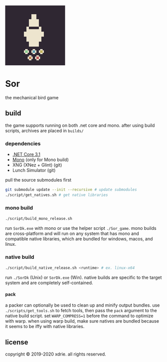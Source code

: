 
![icon](media/icon.png)

# Sor

the mechanical bird game

## build

the game supports running on both .net core and mono. after using build scripts, archives are placed in `builds/`

### dependencies

- [.NET Core 3.1](https://dotnet.microsoft.com/download)
- [Mono](https://www.mono-project.com/download/stable/) (only for Mono build)
- XNG (XNez + Glint) (git)
- Lunch Simulator (git)

pull the source submodules first
```sh
git submodule update --init --recursive # update submodules
./script/get_natives.sh # get native libraries
```

### mono build
```sh
./script/build_mono_release.sh
```
run `SorDk.exe` with mono or use the helper script `./Sor_game`. mono builds are cross-platform and will run on any system that has mono and compatible native libraries, which are bundled for windows, macos, and linux.

### native build
```sh
./script/build_native_release.sh <runtime> # ex. linux-x64
```
run `./SorDk` (Unix) or `SorDk.exe` (Win). native builds are specific to the target system and are completely self-contained.

#### pack
a packer can optionally be used to clean up and minify output bundles. use `./scripts/get_tools.sh` to fetch tools, then pass the `pack` argument to the native build script. set `WARP_COMPRESS=1` before the command to optimize with warp. when using warp build, make sure natives are bundled because it seems to be iffy with native libraries.

## license

copyright &copy; 2019-2020 xdrie. all rights reserved.

